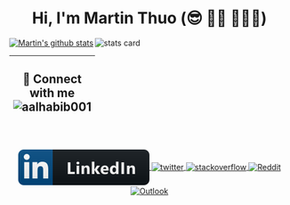 
<!--
<h2>👨🏾‍💻 Skills</h2><br>

| <a href="https://nodejs.org/en/docs/"><img src="https://github.com/keikomori/icons-badges/blob/master/icons/NodeJS/nodejs.svg" alt="nodeJS" width="40" height="40" /> | <a href="https://www.python.org"><img src="https://github.com/keikomori/icons-badges/blob/master/icons/Python/python.svg" alt="python" width="40" height="40"/> | <a href="https://www.java.com"><img src="https://github.com/keikomori/icons-badges/blob/master/icons/Java/java.png" alt="java" width="40" height="40"/> | <a href="https://www.learn-c.org"><img src="https://github.com/keikomori/icons-badges/blob/master/icons/C/c.svg" alt="c" width="40" height="40"/> | <a href="https://www.learncpp.com/"><img src="https://github.com/keikomori/icons-badges/blob/master/icons/C%20%2B%2B/c.svg" alt="python" width="40" height="40"/> | <a href="https://developer.android.com/studio/"><img src="https://github.com/keikomori/icons-badges/blob/master/icons/Android/android.svg" alt="androidstudio" width="40" height="40"/> | <a href="https://code.visualstudio.com"><img src="https://github.com/keikomori/icons-badges/blob/master/icons/VSCode/vscode.svg" alt="vscode" width="40" height="40"/> | <a href="https://git-scm.com/"><img src="https://github.com/keikomori/icons-badges/blob/master/icons/Git/git.svg" alt="git" width="40" height="40"/> | <a href="https://bitbucket.org/"><img src="https://github.com/keikomori/icons-badges/blob/master/icons/Bitbucket/bitbucket.svg" alt="bitbucket" width="40" height="40"/> | <a href="https://gitlab.com/"><img src="https://github.com/keikomori/icons-badges/blob/master/icons/GitLab/gitlab.svg" alt="gitlab" width="40" height="40"/> | <a href="https://ubuntu.com/"><img src="https://github.com/keikomori/icons-badges/blob/master/icons/Ubuntu/ubuntu.svg" alt="ubuntu" width="40" height="40"/> | <a href="https://www.microsoft.com/pt-br/windows/"><img src="https://github.com/keikomori/icons-badges/blob/master/icons/Windows/windows.svg" alt="windows" width="40" height="40"/> | <a href="https://www.debian.org/"><img src="https://github.com/keikomori/icons-badges/blob/master/icons/Debian/debian_original.svg" alt="debian" width="40" height="40"/> |   
|---|---|---|---|---|---|---|---|---|---|---|---|---|


 <br>
 <br>

 -->
 
 <h1 align="center">Hi, I'm Martin Thuo (😎 🏊🏽 🚵🏼‍♂️)</h1>
 
 

<img align="right" alt= "stats card" height="200px" width="350px" src="https://github-readme-streak-stats.herokuapp.com/?user=mertoenjosh&theme=radical">

[![Martin's github stats](https://github-readme-stats.vercel.app/api?username=mertoenjosh&show_icons=true&count_private=true&theme=radical)](https://github.com/mertoenjosh/github-readme-stats)



<hr> 

 
<h2 align="center">📡 Connect with me <img src="https://komarev.com/ghpvc/?username=mertoenjosh&label=Profile%20views&color=0e75b6&style=flat" alt="aalhabib001" /></h2>

<p align="center">
  <a href="https://www.linkedin.com/in/martin-n-thuo-31b3131a3/">
    <img align="center" src="https://github.com/ryihan/ryihan-material/blob/main/Icon/linkedin.svg" alt="linkedin" />
  </a>
  
  <a href="https://twitter.com/mertoenjosh">
    <img align="center" src="https://github.com/keikomori/icons-badges/blob/master/badges/Twitter/twitter.svg" alt="twitter" />
  </a>
  
  
  <a href="https://stackoverflow.com/users/13045473/martoe3301">
    <img align="center" src="https://github.com/keikomori/icons-badges/blob/master/badges/Stackoverflow/stackoverflow.svg" alt="stackoverflow" />
  </a>
  
  <a href="https://www.reddit.com/user/m_3301">
    <img align="center" src="https://github.com/keikomori/icons-badges/blob/master/badges/Reddit/reddit.svg" alt="Reddit" />
  </a>
  
  <a href="mailto:mertoenjosh@mylife.mku.ac.ke">
    <img align="center" src="https://github.com/keikomori/icons-badges/blob/master/badges/Outlook/outlook.svg" alt="Outlook" />
  </a>
  

  
  
</p>



<!-- <p align="center">To find me on other platforms <br> 👇🏼</p>
<p align="center">
<a href="https://twitter.com/mertoenjosh">
  <img align="center" src="https://img.pngio.com/twitter-logo-transparent-png-stickpng-twitter-logo-transparent-background-png-400_400.png" width="5%" height="5%" />
</a>


<a href="https://www.linkedin.com/in/martin-njoroge-31b3131a3/">
  <img align="center" src="https://omnisec.dk/wp-content/uploads/2020/01/linkedin-blue-style-logo-png-0-300x300.png" width="5%" height="5%" />
</a>


 
<a href="https://www.sololearn.com/profile/11793304">
  <img align="center" src="https://www.sololearn.com/Icons/Courses/0.png" width="5%" height="5%" />
</a>

</p>

 -->


